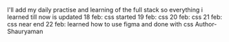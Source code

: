 I'll add my daily practise and learning of the full stack so everything i learned till now is updated 
18 feb: css started
19 feb: css 
20 feb: css 
21 feb: css near end 
22 feb: learned how to use figma and done with css
Author- Shauryaman
